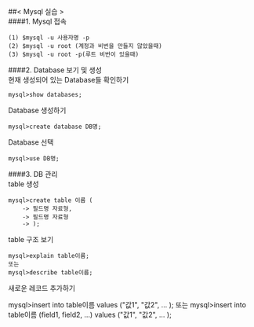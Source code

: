 ##< Mysql 실습 >  
####1. Mysql 접속  

	(1) $mysql -u 사용자명 -p
	(2) $mysql -u root (계정과 비번을 만들지 않았을때)
	(3) $mysql -u root -p(루트 비번이 있을때)

####2. Database 보기 및 생성  
현재 생성되어 있는 Database들 확인하기  

	mysql>show databases;

Database 생성하기  

	mysql>create database DB명;

Database 선택  

	mysql>use DB명;

####3. DB 관리  
table 생성  

	mysql>create table 이름 (
    	-> 필드명 자료형,
    	-> 필드명 자료형
    	-> );

table 구조 보기  

	mysql>explain table이름;
	또는
	mysql>describe table이름;

새로운 레코드 추가하기

  mysql>insert into table이름 values ("값1", "값2", ... );
  또는
  mysql>insert into table이름 (field1, field2, ...) values ("값1", "값2", ... );

